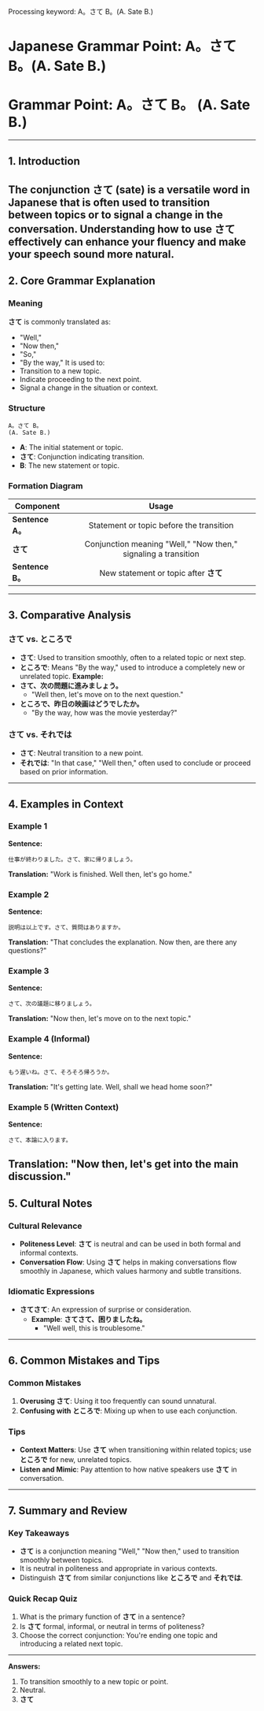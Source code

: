 Processing keyword: A。さて B。(A. Sate B.)
# Japanese Grammar Point: A。さて B。(A. Sate B.)
# Grammar Point: A。さて B。 (A. Sate B.)

---
## 1. Introduction
The conjunction **さて (sate)** is a versatile word in Japanese that is often used to transition between topics or to signal a change in the conversation. Understanding how to use **さて** effectively can enhance your fluency and make your speech sound more natural.
---
## 2. Core Grammar Explanation
### Meaning
**さて** is commonly translated as:
- "Well,"
- "Now then,"
- "So,"
- "By the way,"
It is used to:
- Transition to a new topic.
- Indicate proceeding to the next point.
- Signal a change in the situation or context.
### Structure
```plaintext
A。さて B。
(A. Sate B.)
```
- **A**: The initial statement or topic.
- **さて**: Conjunction indicating transition.
- **B**: The new statement or topic.
### Formation Diagram
| **Component**    |                             **Usage**                             |
| ---------------- | :---------------------------------------------------------------: |
| **Sentence A。** |              Statement or topic before the transition              |
| **さて**         | Conjunction meaning "Well," "Now then," signaling a transition |
| **Sentence B。** |               New statement or topic after **さて**                |
---
## 3. Comparative Analysis
### さて vs. ところで
- **さて**: Used to transition smoothly, often to a related topic or next step.
- **ところで**: Means "By the way," used to introduce a completely new or unrelated topic.
**Example:**
- **さて、次の問題に進みましょう。**
  - "Well then, let's move on to the next question."
- **ところで、昨日の映画はどうでしたか。**
  - "By the way, how was the movie yesterday?"
### さて vs. それでは
- **さて**: Neutral transition to a new point.
- **それでは**: "In that case," "Well then," often used to conclude or proceed based on prior information.
---
## 4. Examples in Context
### Example 1
**Sentence:**
```plaintext
仕事が終わりました。さて、家に帰りましょう。
```
**Translation:**
"Work is finished. Well then, let's go home."
### Example 2
**Sentence:**
```plaintext
説明は以上です。さて、質問はありますか。
```
**Translation:**
"That concludes the explanation. Now then, are there any questions?"
### Example 3
**Sentence:**
```plaintext
さて、次の議題に移りましょう。
```
**Translation:**
"Now then, let's move on to the next topic."
### Example 4 (Informal)
**Sentence:**
```plaintext
もう遅いね。さて、そろそろ帰ろうか。
```
**Translation:**
"It's getting late. Well, shall we head home soon?"
### Example 5 (Written Context)
**Sentence:**
```plaintext
さて、本論に入ります。
```
**Translation:**
"Now then, let's get into the main discussion."
---
## 5. Cultural Notes
### Cultural Relevance
- **Politeness Level**: **さて** is neutral and can be used in both formal and informal contexts.
- **Conversation Flow**: Using **さて** helps in making conversations flow smoothly in Japanese, which values harmony and subtle transitions.
### Idiomatic Expressions
- **さてさて**: An expression of surprise or consideration.
  - **Example**: **さてさて、困りましたね。**
    - "Well well, this is troublesome."
---
## 6. Common Mistakes and Tips
### Common Mistakes
1. **Overusing さて**: Using it too frequently can sound unnatural.
2. **Confusing with ところで**: Mixing up when to use each conjunction.
### Tips
- **Context Matters**: Use **さて** when transitioning within related topics; use **ところで** for new, unrelated topics.
- **Listen and Mimic**: Pay attention to how native speakers use **さて** in conversation.
---
## 7. Summary and Review
### Key Takeaways
- **さて** is a conjunction meaning "Well," "Now then," used to transition smoothly between topics.
- It is neutral in politeness and appropriate in various contexts.
- Distinguish **さて** from similar conjunctions like **ところで** and **それでは**.
### Quick Recap Quiz
1. What is the primary function of **さて** in a sentence?
2. Is **さて** formal, informal, or neutral in terms of politeness?
3. Choose the correct conjunction: You're ending one topic and introducing a related next topic.
---
**Answers:**
1. To transition smoothly to a new topic or point.
2. Neutral.
3. **さて**
